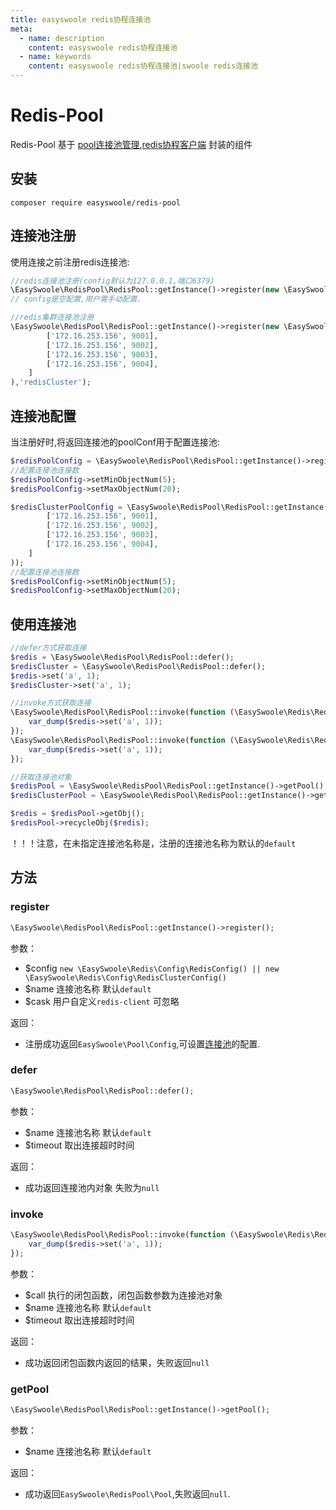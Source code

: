 ```yaml
---
title: easyswoole redis协程连接池
meta:
  - name: description
    content: easyswoole redis协程连接池
  - name: keywords
    content: easyswoole redis协程连接池|swoole redis连接池
---
```

# Redis-Pool
Redis-Pool 基于 [pool连接池管理](https://github.com/easy-swoole/pool),[redis协程客户端](https://github.com/easy-swoole/redis) 封装的组件


## 安装

```shell
composer require easyswoole/redis-pool
```


## 连接池注册

使用连接之前注册redis连接池:

```php
//redis连接池注册(config默认为127.0.0.1,端口6379)
\EasySwoole\RedisPool\RedisPool::getInstance()->register(new \EasySwoole\Redis\Config\RedisConfig(),'redis');
// config是空配置,用户需手动配置. 

//redis集群连接池注册
\EasySwoole\RedisPool\RedisPool::getInstance()->register(new \EasySwoole\Redis\Config\RedisClusterConfig([
        ['172.16.253.156', 9001],
        ['172.16.253.156', 9002],
        ['172.16.253.156', 9003],
        ['172.16.253.156', 9004],
    ]
),'redisCluster');
```

## 连接池配置
当注册好时,将返回连接池的poolConf用于配置连接池:

```php
$redisPoolConfig = \EasySwoole\RedisPool\RedisPool::getInstance()->register(new \EasySwoole\Redis\Config\RedisConfig());
//配置连接池连接数
$redisPoolConfig->setMinObjectNum(5);
$redisPoolConfig->setMaxObjectNum(20);

$redisClusterPoolConfig = \EasySwoole\RedisPool\RedisPool::getInstance()->register(new \EasySwoole\Redis\Config\RedisClusterConfig([
        ['172.16.253.156', 9001],
        ['172.16.253.156', 9002],
        ['172.16.253.156', 9003],
        ['172.16.253.156', 9004],
    ]
));
//配置连接池连接数
$redisPoolConfig->setMinObjectNum(5);
$redisPoolConfig->setMaxObjectNum(20);
```

## 使用连接池

```php
//defer方式获取连接
$redis = \EasySwoole\RedisPool\RedisPool::defer();
$redisCluster = \EasySwoole\RedisPool\RedisPool::defer();
$redis->set('a', 1);
$redisCluster->set('a', 1);

//invoke方式获取连接
\EasySwoole\RedisPool\RedisPool::invoke(function (\EasySwoole\Redis\Redis $redis) {
    var_dump($redis->set('a', 1));
});
\EasySwoole\RedisPool\RedisPool::invoke(function (\EasySwoole\Redis\Redis $redis) {
    var_dump($redis->set('a', 1));
});

//获取连接池对象
$redisPool = \EasySwoole\RedisPool\RedisPool::getInstance()->getPool();
$redisClusterPool = \EasySwoole\RedisPool\RedisPool::getInstance()->getPool();

$redis = $redisPool->getObj();
$redisPool->recycleObj($redis);
```
！！！注意，在未指定连接池名称是，注册的连接池名称为默认的```default```

## 方法

### register

```php
\EasySwoole\RedisPool\RedisPool::getInstance()->register();
```

参数：
- $config ```new \EasySwoole\Redis\Config\RedisConfig() || new \EasySwoole\Redis\Config\RedisClusterConfig()```
- $name 连接池名称 默认`default`
- $cask 用户自定义`redis-client` 可忽略

返回：
- 注册成功返回`EasySwoole\Pool\Config`,可设置[连接池](Components/Pool/introduction.md)的配置.

### defer

```php
\EasySwoole\RedisPool\RedisPool::defer();
```

参数：
- $name 连接池名称 默认`default`
- $timeout 取出连接超时时间

返回：
- 成功返回连接池内对象 失败为`null` 

### invoke

```php
\EasySwoole\RedisPool\RedisPool::invoke(function (\EasySwoole\Redis\Redis $redis) {
    var_dump($redis->set('a', 1));
});
```

参数：
- $call 执行的闭包函数，闭包函数参数为连接池对象
- $name 连接池名称 默认`default`
- $timeout 取出连接超时时间

返回：
- 成功返回闭包函数内返回的结果，失败返回`null`

### getPool

```php
\EasySwoole\RedisPool\RedisPool::getInstance()->getPool();
```

参数：
- $name 连接池名称 默认`default`

返回：
- 成功返回`EasySwoole\RedisPool\Pool`,失败返回`null`.
